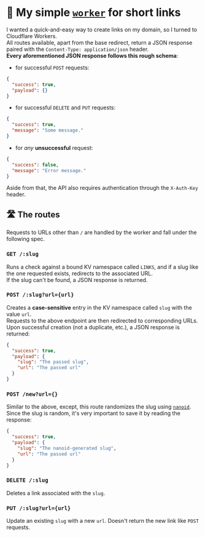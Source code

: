 # 👄 My simple [`worker`](https://developers.cloudflare.com/workers/) for short links

I wanted a quick-and-easy way to create links on my domain, so I turned to Cloudflare Workers.  
All routes available, apart from the base redirect, return a JSON response paired with the `Content-Type: application/json` header.  
**Every aforementioned JSON response follows this rough schema**:

- for successful `POST` requests:

```json
{
  "success": true,
  "payload": {}
}
```

- for successful `DELETE` and `PUT` requests:

```json
{
  "success": true,
  "message": "Some message."
}
```

- for _any_ **unsuccessful** request:

```json
{
  "success": false,
  "message": "Error message."
}
```

Aside from that, the API also requires authentication through the `X-Auth-Key` header.

## 🛣️ The routes

Requests to URLs other than `/` are handled by the worker and fall under the following spec.

### `GET /:slug`

Runs a check against a bound KV namespace called `LINKS`, and if a slug like the one requested exists, redirects to the associated URL.  
If the slug can't be found, a JSON response is returned.

### `POST /:slug?url={url}`

Creates a **case-sensitive** entry in the KV namespace called `slug` with the value `url`.  
Requests to the above endpoint are then redirected to corresponding URLs.  
Upon successful creation (not a duplicate, etc.), a JSON response is returned:

```json
{
  "success": true,
  "payload": {
    "slug": "The passed slug",
    "url": "The passed url"
  }
}
```

### `POST /new?url={}`

Similar to the above, except, this route randomizes the slug using [`nanoid`](https://www.npmjs.com/package/nanoid).  
Since the slug is random, it's very important to save it by reading the response:

```json
{
  "success": true,
  "payload": {
    "slug": "The nanoid-generated slug",
    "url": "The passed url"
  }
}
```

### `DELETE /:slug`

Deletes a link associated with the `slug`.

### `PUT /:slug?url={url}`

Update an existing `slug` with a new `url`. Doesn't return the new link like `POST` requests.
